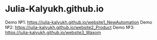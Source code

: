 # Julia-Kalyukh.github.io
Demo №1: https://julia-kalyukh.github.io/website1_NewAutomation
Demo №2: https://julia-kalyukh.github.io/website2_Product
Demo №3: https://julia-kalyukh.github.io/website3_Waxom
